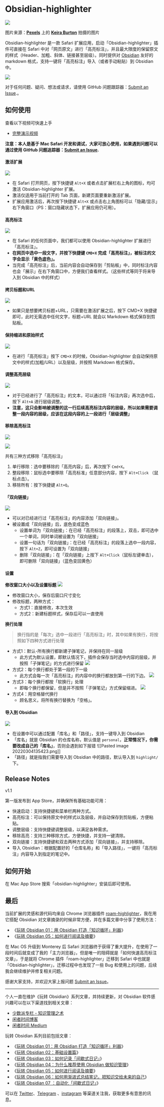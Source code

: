 # Obsidian-highlighter

![](https://github.com/jiangnanandi/obsidian-highlighter/raw/main/src-img/Title.png)

图片来源：**[Pexels](https://www.pexels.com/zh-cn/photo/6084131/?utm_content=attributionCopyText&utm_medium=referral&utm_source=pexels)** 上的 **[Keira Burton](https://www.pexels.com/zh-cn/@keira-burton?utm_content=attributionCopyText&utm_medium=referral&utm_source=pexels)** 拍摄的图片

Obsidian-highlighter 是一款 Safari 扩展应用，启动「Obsidian-highlighter」插件可直接在 Safari 中对「网页原文」进行「高亮标注」，并且最大限度的保留原文的样式（Header、加粗、斜体、链接甚至层级）。同时提供对 [Obsidian](https://obsidian.md) 友好的 markdown 格式，支持一键将「高亮标注」导入（或者手动粘贴）到 Obsidian 中。

![](https://github.com/jiangnanandi/obsidian-highlighter/raw/main/src-img/Pasted%20image%2020220222135549.png)


对于任何问题、疑问、想法或请求，请使用 GitHub 问题跟踪器：[Submit an Issue](https://github.com/jiangnanandi/obsidian-highlighter/issues/new).。

##  如何使用
查看以下视频可快速上手
- [完整演示视频](https://www.youtube.com/watch?v=JBYiudo-Mzc)

**注意：本人是基于 Mac Safari 开发和调试，大家可放心使用，如果遇到问题可以通过使用 GitHub 问题追踪器：[Submit an Issue](https://github.com/jiangnanandi/obsidian-highlighter/issues/new).**


#### 激活扩展

![](https://github.com/jiangnanandi/obsidian-highlighter/raw/main/src-img/Pasted%20image%2020220223132758.png)

- 在 Safari 打开网页，按下快捷键 `Alt+X` 或者点击扩展栏右上角的图标，均可激活 Obsidian-highlighter  扩展。
- 激活仅适用于当前打开的 Tab 页面，新建页面要重新激活扩展。
- 扩展应用激活后，再次按下快捷键 `Alt+X` 或点击右上角图标可以「隐藏/显示」右下角窗口（PS：窗口隐藏状态下，扩展应用仍可用）。

#### 高亮标注
![](https://github.com/jiangnanandi/obsidian-highlighter/raw/main/src-img/CleanShot%202022-02-23%20at%2013.46.03.gif)

- 在 Safari 的任何页面中，我们都可以使用 Obsidian-highlighter  扩展进行「高亮标注」。
- **在网页中选中一段文字，并按下快捷键 `CMD+X` 完成「高亮标注」，被标注的文字会显示「黄色底色」。**
- 当完成「高亮标注」后，当前内容会自动保存到「剪贴板」中，同时标注内容也会「展示」在右下角窗口中，方便我们查看样式。（这些样式等同于将来导入到  Obsidian 中的样式）

#### 拷贝标题和URL
![](https://github.com/jiangnanandi/obsidian-highlighter/raw/main/src-img/CleanShot%202022-03-07%20at%2013.15.45.gif)

- 如果只是想要拷贝标题+URL，只需要在激活扩展之后，按下 CMD+X 快捷键即可，此时无需选中任何文字，标题+URL 就会以 Markdown 格式保存到剪贴板。

#### 保持缩进和原始样式
![](https://github.com/jiangnanandi/obsidian-highlighter/blob/main/src-img/CleanShot%202022-02-24%20at%2013.34.47.gif)

- 在进行「高亮标注」按下 `CMD+X` 的时候，Obsidian-highlighter 会自动保持原文中的样式(加粗/URL）以及层级，并按照 Markdown 格式保存。

#### 调整高亮层级
![](https://github.com/jiangnanandi/obsidian-highlighter/raw/main/src-img/CleanShot%202022-03-01%20at%2013.52.00.gif)

- 对于已经进行了「高亮标注」的文本，可以通过将「标注内容」再次选中后，按下 `Alt+A` 进行层级调整。
- **注意，这只会影响被调整的这一行后续高亮标注内容的层级，所以如果需要调整一段内容的层级，应该在这段内容的上一段进行「层级调整」**

#### 移除高亮标注
![](https://github.com/jiangnanandi/obsidian-highlighter/raw/main/src-img/Pasted%20image%2020220302133248.png)

![](https://github.com/jiangnanandi/obsidian-highlighter/raw/main/src-img/CleanShot%202022-03-02%20at%2013.27.14.gif)

共有三种方式移除「高亮标注」
1. 单行移除：选中要移除的「高亮内容」后，再次按下 `Cmd+X`。
2. 整段移除：鼠标选中要移除「高亮标准」任意部分内容，按下 `Alt+Click` （鼠标点击）。
3. 移除所有：按下快捷键 `Alt+Q`。

#### 「双向链接」
![](https://github.com/jiangnanandi/obsidian-highlighter/raw/main/src-img/CleanShot%202022-03-02%20at%2013.42.52.gif)

- 可以对已经进行过「高亮标注」的内容添加「双向链接」。
- 被设置成「双向链接」后，底色变成蓝色
    - 设置单词为「双向链接」：在已经「高亮标注」的段落上，双击，即可选中一个单词，同时单词被设置为「双向链接」
    - 设置一句话为「双向链接」：在已经「高亮标注」的段落上选中一段内容，按下 `Alt+Z`，即可设置为「双向链接」
    - 删除「双向链接」：在「双向链接」上按下 `Alt+Click`（鼠标左键单击），即可删除「双向链接」（蓝色变回黄色）

#### 设置
**修改窗口大小以及设置标题**
![](https://github.com/jiangnanandi/obsidian-highlighter/raw/main/src-img/CleanShot%202022-03-03%20at%2013.34.05.gif)

- 修改窗口大小，保存后窗口尺寸变化
- 修改标题，两种方式：
    - 方式1：直接修改，本次生效
    - 方式2：新建标题样式，保存后可以一直使用

**换行处理**

> 换行指的是「每次」选中一段进行「高亮标注」时，其中如果有换行，将按照如下四种方式进行处理


- 方式1：默认-所有换行都新建子弹笔记，并保持在同一层级
    - 此方式为默认设置，即默认情况下，插件会保存当时选中内容的层级，并按照「子弹笔记」的方式进行保留
    ![](https://github.com/jiangnanandi/obsidian-highlighter/raw/main/src-img/CleanShot%202022-03-03%20at%2013.55.07.gif)
- 方式2：每个换行都处于第一段的下一级
    - 此方式会每一次「高亮标注」的内容中的换行都放到第一行的下边。
    ![](https://github.com/jiangnanandi/obsidian-highlighter/raw/main/src-img/CleanShot%202022-03-04%20at%2013.13.58.gif)
- 方式3：每个换行都按「软换行」处理
    - 即每个换行都保留，但是并不按照「子弹笔记」方式保留缩进。
    ![](https://github.com/jiangnanandi/obsidian-highlighter/raw/main/src-img/CleanShot%202022-03-04%20at%2013.23.21.gif)
- 方式4：用空格替代换行
    - 顾名思义，将所有换行替换为「空格」。
#### 导入到 Obsidian 
![](https://github.com/jiangnanandi/obsidian-highlighter/blob/main/src-img/CleanShot%202022-03-04%20at%2013.47.44.gif)

- 在设置中可以通过配置「库名」和「路径」，支持一键导入到 Obsidian 
- 「库名」就是 Obsidian 的仓库名称，默认值是 `personal`，**正常情况下，你需要改成自己的「库名」**，否则会遇到如下报错
![[Pasted image 20220304135423.png]]
- 「路径」就是指我们需要导入到 Obsidian 中的路径，默认导入到 `highlight/` 下。

## Release Notes
v1.1

第一版发布到 App Store，并确保所有基础功能可用：
- 快速启动：支持快捷键和菜单栏两种方式。
- 高亮标注：可以保持原文中的样式以及层级，并自动保存到剪贴板，方便粘贴。
- 调整层级：支持快捷键调整层级，以满足各种需求。
- 移除高亮：支持三种移除方式，方便快捷，并支持一键清除。
- 双向链接：支持快捷键和双击两种方式添加「双向链接」，并支持移除。
- 导入 Obsidian：根据配置好的「仓库名称」和「导入路径」，一键将「高亮标注」内容导入到指定的笔记中。

## 如何开始
在 Mac App Store 搜索「obsidian-highlighter」安装后即可使用。

## 最后

当前扩展的灵感和源代码均来自 Chrome 浏览器插件 [roam-highlighter](https://github.com/GitMurf/roam-highlighter)，我在用它搭配  Obsidian 对文章摘录的时候非常方便，并在多篇文章中分享了使用方法：
- 《[玩转 Obsidian 01：用 Obsidian 打造「知识循环」利器](https://sspai.com/post/62414)》
- 《[玩转 Obsidian 05：如何进行阅读及摘要](https://sspai.com/post/68492)》

在 Mac OS  升级到 Monterey 后 Safari 浏览器终于获得了重大提升，在使用了一段时间后就变成了我的「主力浏览器」，但是唯一的阻碍就是「如何快速高亮标注文章」，于是就将 Chrome 插件「roam-highlighter」迁移到 Safari 中也就是「Obsidian-highlighter」，迁移过程中也发现了一些 Bug 和使用上的问题，后续我会继续维护并修复相关问题。

感谢大家支持，并欢迎大家上报问题 [Submit an Issue](https://github.com/jiangnanandi/obsidian-highlighter/issues/new)。

----
个人一直在维护《玩转 Obsidian》系列文章，并持续更新，对 Obsidian 软件感兴趣可以在以下渠道找到相关文章：
- [少数派专栏 - 知识管理之术](https://sspai.com/my/column/263/post)
- [闲者时间博客](https://xzsj.vip)
- [闲者时间 Medium](https://xzsj.icu)

玩转 Obsidian 系列目前包括文章：
- 《[玩转 Obsidian 01：用 Obsidian 打造「知识循环」利器](https://sspai.com/post/62414)》
- 《[玩转 Obsidian 02：基础设置篇](https://sspai.com/post/63481)》
- 《[玩转 Obsidian 03：如何记录「间歇式日记」](https://sspai.com/post/63674)》
- 《[玩转 Obsidian 04：为什么推荐使用 Obsidian 做知识管理](https://sspai.com/post/67339)》
- 《[玩转 Obsidian 05：如何进行阅读及摘要](https://sspai.com/post/68492)》
- 《[玩转 Obsidian 06：如何用渐进式总结笔记，把知识交给未来的自己](https://sspai.com/post/69025)》
- 《[玩转 Obsidian 07 ：自动化「间歇式日记」](https://sspai.com/post/69982)》

可以在 [Twitter](https://twitter.com/xianzheshijian)、[Telegram](https://t.me/xztime) 、[instagram](https://instagram.com/shopkeeper.wang) 等渠道关注我，获取更多有意思的讯息。
